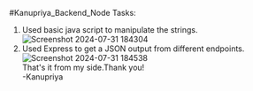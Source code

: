#Kanupriya_Backend_Node
Tasks:
1. Used basic java script to manipulate the strings.
![Screenshot 2024-07-31 184304](https://github.com/user-attachments/assets/1e8af6d0-55be-4254-913d-d80fb5962f74)
2. Used Express to get a JSON output from different endpoints.\
![Screenshot 2024-07-31 184538](https://github.com/user-attachments/assets/82a9db21-0c81-4828-9da8-e3959f28c062)\
That's it from my side.Thank you!\
-Kanupriya

